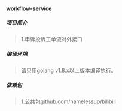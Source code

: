 #### workflow-service

##### 项目简介
> 1.申诉投诉工单流对外接口

##### 编译环境
> 请只用golang v1.8.x以上版本编译执行。  

##### 依赖包
> 1.公共包github.com/namelessup/bilibili  